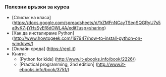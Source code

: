 ### Полезни връзки за курса

 - [Списък на класа] (https://docs.google.com/spreadsheets/d/1rZMFnNCayTSeqSQGRyU7s5a9vK7-jYHsSyEf8dOWL4A/edit?usp=sharing)
 - [Как да инсталираме Python] (http://www.howtogeek.com/197947/how-to-install-python-on-windows/)
 - [Онлайн среда] (https://repl.it)
 - Книги:
    - [Python for kids] (http://www.it-ebooks.info/book/2226/)
    - [Practical programming, 2nd edition] (http://www.it-ebooks.info/book/3751/)
